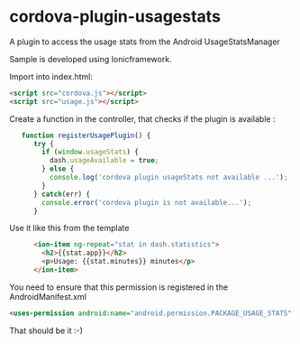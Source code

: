 # cordova-plugin-usagestats

A plugin to access the usage stats from the Android UsageStatsManager

Sample is developed using Ionicframework.

Import into index.html:

```html
<script src="cordova.js"></script>
<script src="usage.js"></script>
```

Create a function in the controller, that checks if the plugin is available :

```javascript
   function registerUsagePlugin() {
      try {
        if (window.usageStats) {
          dash.usageAvailable = true;
        } else {
          console.log('cordova plugin usageStats not available ...');
        }
      } catch(err) {
        console.error('cordova plugin is not available...');
      }
``` 
    
Use it like this from the template

```html
      <ion-item ng-repeat="stat in dash.statistics">
        <h2>{{stat.app}}</h2>
        <p>Usage: {{stat.minutes}} minutes</p>
      </ion-item>
```

You need to ensure that this permission is registered in the AndroidManifest.xml

```xml
<uses-permission android:name="android.permission.PACKAGE_USAGE_STATS" tools:ignore="ProtectedPermissions" />
```
That should be it :-)
